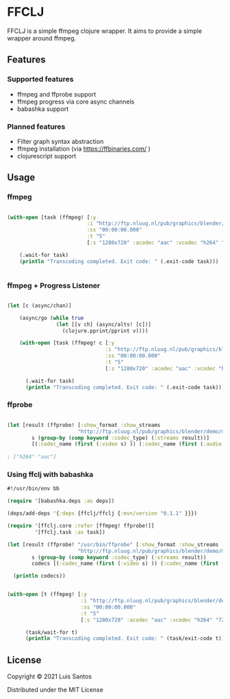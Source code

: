 # FFCLJ

FFCLJ is a simple ffmpeg clojure wrapper. It aims to provide a simple wrapper around ffmpeg.

## Features 

### Supported features

* ffmpeg and ffprobe support
* ffmpeg progress via core async channels
* babashka support

### Planned features 

* Filter graph syntax abstraction 
* ffmpeg installation (via https://ffbinaries.com/  )
* clojurescript support

## Usage


### ffmpeg

```clojure

(with-open [task (ffmpeg! [:y 
                          :i "http://ftp.nluug.nl/pub/graphics/blender/demo/movies/ToS/ToS-4k-1920.mov"
                          :ss "00:00:00.000"
                          :t "5"
                          [:s "1280x720" :acodec "aac" :vcodec "h264" "720p.mp4"]])]

    (.wait-for task)
    (println "Transcoding completed. Exit code: " (.exit-code task)))
    
```

### ffmpeg + Progress Listener

```clojure

(let [c (async/chan)]

    (async/go (while true
                (let [[v ch] (async/alts! [c])]
                  (clojure.pprint/pprint v))))

    (with-open [task (ffmpeg! c [:y
                                :i "http://ftp.nluug.nl/pub/graphics/blender/demo/movies/ToS/ToS-4k-1920.mov"
                                :ss "00:00:00.000"
                                :t "5"
                                [:s "1280x720" :acodec "aac" :vcodec "h264" "720p.mp4"]])]

      (.wait-for task)
      (println "Transcoding completed. Exit code: " (.exit-code task))))
```

### ffprobe

```clojure

(let [result (ffprobe! [:show_format :show_streams 
                       "http://ftp.nluug.nl/pub/graphics/blender/demo/movies/ToS/ToS-4k-1920.mov"])
        s (group-by (comp keyword :codec_type) (:streams result))]
        [(:codec_name (first (:video s) )) (:codec_name (first (:audio s)) )])
        
; ["h264" "aac"]

```

### Using ffclj with babashka 

``` clojure
#!/usr/bin/env bb

(require '[babashka.deps :as deps])

(deps/add-deps '{:deps {ffclj/ffclj {:mvn/version "0.1.1" }}})

(require '[ffclj.core :refer [ffmpeg! ffprobe!]]
         '[ffclj.task :as task])

(let [result (ffprobe! "/usr/bin/ffprobe" [:show_format :show_streams
                       "http://ftp.nluug.nl/pub/graphics/blender/demo/movies/ToS/ToS-4k-1920.mov"])
        s (group-by (comp keyword :codec_type) (:streams result))
        codecs [(:codec_name (first (:video s) )) (:codec_name (first (:audio s)) )]]

  (println codecs))


(with-open [t (ffmpeg! [:y
                        :i "http://ftp.nluug.nl/pub/graphics/blender/demo/movies/ToS/ToS-4k-1920.mov"
                        :ss "00:00:00.000"
                        :t "5"
                        [:s "1280x720" :acodec "aac" :vcodec "h264" "720p.mp4"]])]

      (task/wait-for t)
      (println "Transcoding completed. Exit code: " (task/exit-code t)))
```

## License

Copyright © 2021 Luis Santos

Distributed under the MIT License 
